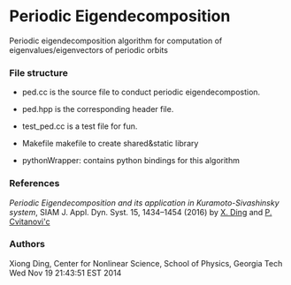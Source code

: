 # Periodic Eigendecomposition
Periodic eigendecomposition algorithm for computation of eigenvalues/eigenvectors of periodic orbits

### File structure
- ped.cc is the source file to conduct periodic eigendecompostion.
- ped.hpp is the corresponding header file.
- test_ped.cc is a test file for fun.
- Makefile makefile to create shared&static library

- pythonWrapper: contains python bindings for this algorithm


### References
*Periodic Eigendecomposition and its application in Kuramoto-Sivashinsky system*,
SIAM J. Appl. Dyn. Syst. 15, 1434–1454 (2016) by [X. Ding](http://www.cns.gatech.edu/~xiong/)
and [P. Cvitanovi\'c](https://en.wikipedia.org/wiki/Predrag_Cvitanovi%C4%87) 

### Authors
Xiong Ding, Center for Nonlinear Science, School of Physics, Georgia Tech  
Wed Nov 19 21:43:51 EST 2014
